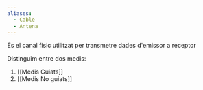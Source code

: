 ```yaml
---
aliases:
  - Cable
  - Antena
---
```

És el canal físic utilitzat per transmetre dades d'emissor a receptor

Distinguim entre dos medis:
1. [[Medis Guiats]]
2. [[Medis No guiats]]